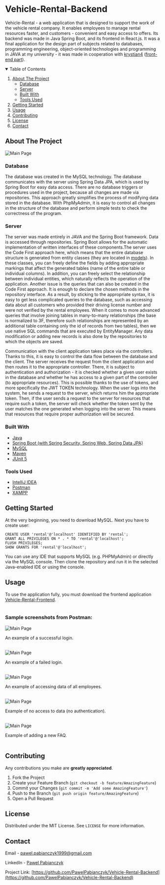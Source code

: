 # Vehicle-Rental-Backend
Vehicle-Rental - a web application that is designed to support the work of the vehicle rental company. It enables employees to manage rental resources faster, and customers - convenient and easy access to offers. Its backend was made in Java Spring Boot, and its frontend in React.js. It was a final application for the design part of subjects related to databases, programming engineering, object-oriented technologies and programming in JAVA at my university - it was made in cooperation with [krystian4](https://github.com/krystian4) ([front-end part](https://github.com/krystian4/Vehicle-Rental-Frontend)).

<details open="open">
  <summary>Table of Contents</summary>
  <ol>
    <li>
      <a href="#about-the-project">About The Project</a>
      <ul>
        <li><a href="#database">Database</a></li>
        <li><a href="#server">Server</a></li>
        <li><a href="#built-with">Built With</a></li>
        <li><a href="#tools-used">Tools Used</a></li>
      </ul>
    </li>
    <li>
      <a href="#getting-started">Getting Started</a>
    </li>
    <li><a href="#usage">Usage</a></li>
    <li><a href="#contributing">Contributing</a></li>
    <li><a href="#license">License</a></li>
    <li><a href="#contact">Contact</a></li>
  </ol>
</details>

## About The Project

![Main Page](/images/main.png)

### Database
The database was created in the MySQL technology. The database communicates with the server using Spring Data JPA, which is used by Spring Boot for easy data access. There are no database triggers or procedures used in the project, because all changes are made via repositories. This approach greatly simplifies the process of modifying data stored in the database. With PhpMyAdmin, it is easy to control all changes in the structure of the database and perform simple tests to check the correctness of the program.

### Server
The server was made entirely in JAVA and the Spring Boot framework. Data is accessed through repositories. Spring Boot allows for the automatic implementation of written interfaces of these components.The server uses the Code First approach here, which means that the entire database structure is generated from entity classes (they are located in [models](https://github.com/PawelPabianczyk/Vehicle-Rental-Backend/tree/main/src/main/java/pl/vehiclerental/restapi/models)). In these classes, you can freely define the fields by adding appropriate markings that affect the generated tables (name of the entire table or individual columns). In addition, you can freely select the relationship between individual entities, which naturally reflects the operation of the application.
Another issue is the queries that can also be created in the Code First approach. It is enough to declare the chosen methods in the repository interface. As a result, by sticking to the appropriate syntax, it is easy to get less complicated queries to the database, such as accessing data about all customers who provided their driving license number and were not verified by the rental employees. When it comes to more advanced queries that involve joining tables in many-to-many relationships (the base is normalized to 3F, therefore such relationships are represented by an additional table containing only the id of records from two tables), then we use native SQL commands that are executed by EntityManager. Any data modification or adding new records is also done by the repositories to which the objects are saved.<br/>

Communication with the client application takes place via the controllers. Thanks to this, it is easy to control the data flow between the database and the client. The server receives the request from the client application and then routes it to the appropriate controller. There, it is subject to authentication and authorization - it is checked whether a given user exists in the database and whether he has access to a given part of the controller (to appropriate resources). This is possible thanks to the use of tokens, and more specifically the JWT TOKEN technology. When the user logs into the system, he sends a request to the server, which returns him the appropriate token. Then, if the user sends a request to the server for resources that require such a token, the server will check whether the token sent by the user matches the one generated when logging into the server. This means that resources that require proper authorization will be secured.

### Built With
* [Java](https://www.java.com/pl/)
* [Spring Boot (with Spring Security, Spring Web, Spring Data JPA)](https://spring.io/projects/spring-boot)
* [MySQL](https://www.mysql.com/)
* [Maven](https://maven.apache.org/)
* [JUnit 5](https://junit.org/junit5/)


### Tools Used
* [IntelliJ IDEA](https://www.jetbrains.com/idea/)
* [Postman](https://www.postman.com/)
* [XAMPP](https://www.apachefriends.org/pl/index.html)

## Getting Started
At the very beginning, you need to download MySQL. Next you have to create user:
```
CREATE USER 'rental'@'localhost' IDENTIFIED BY 'rental';
GRANT ALL PRIVILEGES ON * . * TO 'rental'@'localhost';
FLUSH PRIVILEGES;
SHOW GRANTS FOR 'rental'@'localhost';

```
You can use any IDE that supports MySQL (e.g. PHPMyAdmin) or directly via the MySQL console. Then clone the repository and run it in the selected Java-enabled IDE or using the console.

## Usage
To use the application fully, you must download the frontend application [Vehicle-Rental-Frontend](https://github.com/krystian4/Vehicle-Rental-Frontend).<br/><br/>
### Sample screenshots from Postman:

![Main Page](/images/01.png)

An example of a successful login.<br/><br/>

![Main Page](/images/02.png)

An example of a failed login.<br/><br/>

![Main Page](/images/03.png)

An example of accessing data of all employees.<br/><br/>

![Main Page](/images/04.png)

Example of no access to data (no authentication).<br/><br/>

![Main Page](/images/05.png)

Example of adding a new FAQ.<br/><br/>

## Contributing

Any contributions you make are **greatly appreciated**.

1. Fork the Project
2. Create your Feature Branch (`git checkout -b feature/AmazingFeature`)
3. Commit your Changes (`git commit -m 'Add some AmazingFeature'`)
4. Push to the Branch (`git push origin feature/AmazingFeature`)
5. Open a Pull Request

## License

Distributed under the MIT License. See `LICENSE` for more information.

## Contact

Email - pawel.pabianczyk1999@gmail.com

LinkedIn - [Pawel Pabianczyk](https://www.linkedin.com/in/pawe%C5%82-pabia%C5%84czyk-a32693171/)

Project Link: [https://github.com/PawelPabianczyk/Vehicle-Rental-Backend](https://github.com/PawelPabianczyk/Vehicle-Rental-Backend)
